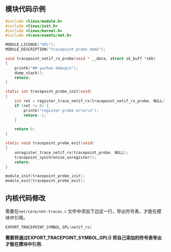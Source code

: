 ## 模块代码示例

```c
#include <linux/module.h>
#include <linux/init.h>
#include <linux/kernel.h>
#include <trace/events/net.h>

MODULE_LICENSE("GPL");
MODULE_DESCRIPTION("tracepoint probe demo");

void tracepoint_netif_rx_probe(void * __data, struct sk_buff *skb)
{
	printk("## yuchao debug\n");
	dump_stack();
	return;
}

static int tracepoint_probe_init(void)
{
	int ret = register_trace_netif_rx(tracepoint_netif_rx_probe, NULL);
	if (ret != 0) {
		printk("register probe error\n");
		return -1;
	}

	return 0;
}

static void tracepoint_probe_exit(void)
{
	unregister_trace_netif_rx(tracepoint_probe, NULL);
	tracepoint_synchronize_unregister();
	return;
}

module_init(tracepoint_probe_init);
module_exit(tracepoint_probe_exit);
```



## 内核代码修改

需要在`net/core/net-traces.c` 文件中添加下边这一行，导出符号表，才能在模块中引用。

```c
EXPORT_TRACEPOINT_SYMBOL_GPL(netif_rx)
```



**需要将通过EXPORT_TRACEPOINT_SYMBOL_GPL() 将自己添加的符号表导出才能在模块中引用.**







